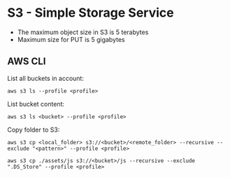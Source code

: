 # S3 - Simple Storage Service

* The maximum object size in S3 is 5 terabytes
* Maximum size for PUT is 5 gigabytes


## AWS CLI

List all buckets in account:

```shell
aws s3 ls --profile <profile>
```

List bucket content:

```shell
aws s3 ls <bucket> --profile <profile>
```

Copy folder to S3:

```shell
aws s3 cp <local_folder> s3://<bucket>/<remote_folder> --recursive --exclude "<pattern>" --profile <profile>
```

```shell
aws s3 cp ./assets/js s3://<bucket>/js --recursive --exclude ".DS_Store" --profile <profile>
```
